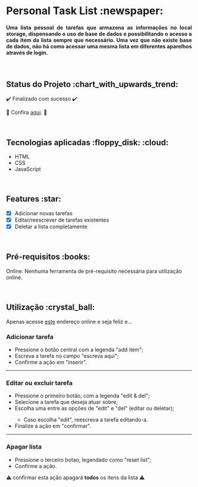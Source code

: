 <h1>Personal Task List :newspaper: </h1>

<h4 align='justify'>Uma lista pessoal de tarefas que armazena as informações no local storage, dispensando o uso de base de dados e possibilitando o acesso a cada item da lista sempre que necessário. Uma vez que não existe base de dados, não há como acessar uma mesma lista em diferentes aparelhos através de login.</h4>

<br>

<h2>Status do Projeto :chart_with_upwards_trend: </h2>

:heavy_check_mark: Finalizado com sucesso :heavy_check_mark:

:link: Confira [aqui](https://personaltasklist.vercel.app/). :link:

<br>

<h2>Tecnologias aplicadas :floppy_disk: :cloud: </h2>

<ul>
<li>HTML</li>
<li>CSS</li>
<li>JavaScript</li>
</ul>

<br>

<h2>Features :star: </h2>

- [x] Adicionar novas tarefas
- [x] Editar/reescrever de tarefas existentes
- [x] Deletar a lista completamente

<br>

<h2>Pré-requisitos :books: </h2>

Online: Nenhuma ferramenta de pré-requisito necessária para utilização online.

<br>

<h2>Utilização :crystal_ball: </h2>

Apenas acesse [este](https://personaltasklist.vercel.app/) endereço online e seja feliz e...

<h3>Adicionar tarefa</h3>

<ul>
<li>Pressione o botão central com a legenda "add item";</li>
<li>Escreva a tarefa no campo "escreva aqui";</li>
<li>Confirme a ação em "inserir".</li>
</ul>


---

<h3>Editar ou excluir tarefa</h3>

<ul>
<li>Pressione o primeiro botão, com a legenda "edit & del";</li>
<li>Selecione a tarefa que deseja atuar sobre;</li>
<li>Escolha uma entre as opções de "edit" e "del" (editar ou deletar);</li>
<ul>
<li>Caso escolha "edit", reescreva a tarefa editando-a.</li>
</ul>
<li>Finalize a ação em "confirmar".</li>
</ul>


---

<h3>Apagar lista</h3>

<ul>
<li>Pressione o terceiro botao, legendado como "reset list";</li>
<li>Confirme a ação.</li>
</ul>

:warning: confirmar esta ação apagará **todos** os itens da lista :warning:
